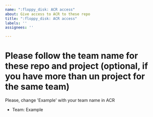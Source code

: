 ```yaml
---
name: ":floppy_disk: ACR access"
about: Give access to ACR to these repo
title: ":floppy_disk: ACR access"
labels: ''
assignees: ''

---
```


# Please follow the team name for these repo and project (optional, if you have more than un project for the same team)
Please, change 'Example' with your team name in ACR
- Team: Example
